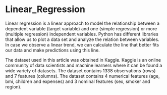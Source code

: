 # Linear_Regression
Linear regression is a linear approach to model the relationship between a dependent variable (target variable) and one (simple regression) or more (multiple regression) independent variables. Python has different libraries that allow us to plot a data set and analyze the relation between variables. In case we observe a linear trend, we can calculate the line that better fits our data and make predictions using this line.

The dataset used in this article was obtained in Kaggle. Kaggle is an online community of data scientists and machine learners where it can be found a wide variety of datasets. The dataset contains 1338 observations (rows) and 7 features (columns). The dataset contains 4 numerical features (age, bmi, children and expenses) and 3 nominal features (sex, smoker and region).

